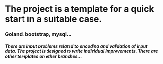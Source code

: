 # The project is a template for a quick start in a suitable case.
### Goland, bootstrap, mysql...
##### There are input problems related to encoding and validation of input data. The project is designed to write individual improvements. There are other templates on other branches...
